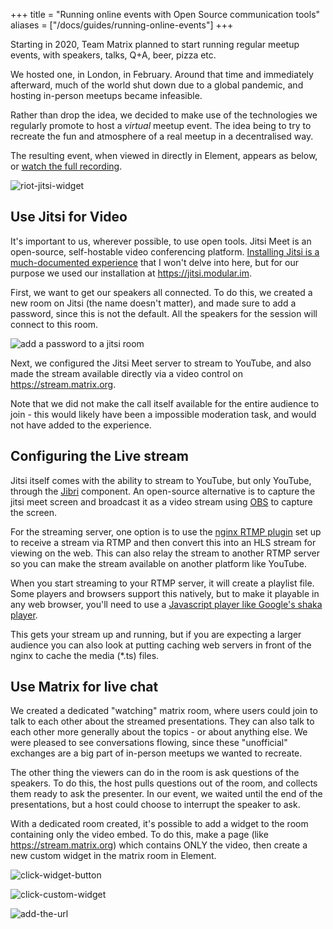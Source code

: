 +++
title = "Running online events with Open Source communication tools"
aliases = ["/docs/guides/running-online-events"]
+++

Starting in 2020, Team Matrix planned to start running regular meetup events,
with speakers, talks, Q+A, beer, pizza etc.

We hosted one, in London, in February. Around that time and immediately
afterward, much of the world shut down due to a global pandemic, and hosting
in-person meetups became infeasible.

Rather than drop the idea, we decided to make use of the technologies we
regularly promote to host a *virtual* meetup event. The idea being to try to
recreate the fun and atmosphere of a real meetup in a decentralised way.

The resulting event, when viewed in directly in Element, appears as below, or
[watch the full recording](https://www.youtube.com/watch?v=APVp-20ATLk).

![riot-jitsi-widget](/docs/legacy/riot-jitsi-widget.png)

## Use Jitsi for Video

It's important to us, wherever possible, to use open tools. Jitsi Meet is an
open-source, self-hostable video conferencing platform.
[Installing Jitsi is a much-documented experience](https://github.com/jitsi/jitsi-meet/blob/master/doc/quick-install.md)
that I won't delve into here, but for our purpose we used our
installation at <https://jitsi.modular.im>.

First, we want to get our speakers all connected. To do this, we created a new
room on Jitsi (the name doesn't matter), and made sure to add a password, since
this is not the default. All the speakers for the session will connect to this
room.

![add a password to a jitsi room](/docs/legacy/jitsi-add-password.png)

Next, we configured the Jitsi Meet server to stream to YouTube, and also made
the stream available directly via a video control on <https://stream.matrix.org>.

Note that we did not make the call itself available for the entire audience to
join - this would likely have been a impossible moderation task, and would not
have added to the experience.

## Configuring the Live stream

Jitsi itself comes with the ability to stream to YouTube, but only YouTube, through the
[Jibri](https://github.com/jitsi/jibri) component. An open-source
alternative is to capture the jitsi meet screen and broadcast it as a video stream using
[OBS](https://obsproject.com/) to capture the screen.

For the streaming server, one option is to use the
[nginx RTMP plugin](https://github.com/sergey-dryabzhinsky/nginx-rtmp-module) set up to receive a stream
via RTMP and then convert this into an HLS stream for viewing on the web. This can also relay
the stream to another RTMP server so you can make the stream available on another platform
like YouTube.

When you start streaming to your RTMP server, it will create a playlist file. Some players
and browsers support this natively, but to make it playable in any web browser, you'll need
to use a [Javascript player like Google's shaka player](https://github.com/google/shaka-player).

This gets your stream up and running, but if you are expecting a larger audience you can also
look at putting caching web servers in front of the nginx to cache the media (*.ts) files.

## Use Matrix for live chat

We created a dedicated "watching" matrix room, where users could join to talk
to each other about the streamed presentations. They can also talk to each
other more generally about the topics - or about anything else. We were pleased
to see conversations flowing, since these "unofficial" exchanges are a big part
of in-person meetups we wanted to recreate.

The other thing the viewers can do in the room is ask questions of the
speakers. To do this, the host pulls questions out of the room, and collects
them ready to ask the presenter. In our event, we waited until the end of the
presentations, but a host could choose to interrupt the speaker to ask.

With a dedicated room created, it's possible to add a widget to the room
containing only the video embed. To do this, make a page (like
<https://stream.matrix.org>) which contains ONLY the video, then create a
new custom widget in the matrix room in Element.

![click-widget-button](/docs/legacy/1-click-widget-button.png)

![click-custom-widget](/docs/legacy/2-click-custom-widget.png)

![add-the-url](/docs/legacy/3-add-the-url.png)
